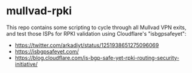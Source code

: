 # mullvad-rpki

This repo contains some scripting to cycle through all Mullvad VPN exits, and test those ISPs for RPKI validation using Cloudflare's "isbgpsafeyet":

- https://twitter.com/arkadiyt/status/1251938651275096069
- https://isbgpsafeyet.com/
- https://blog.cloudflare.com/is-bgp-safe-yet-rpki-routing-security-initiative/
